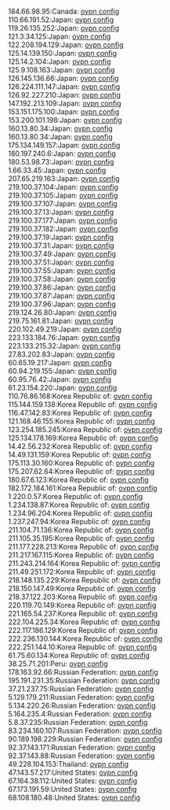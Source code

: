 184.66.98.95:Canada: [ovpn config](vpn/184_66_98_95.ovpn)  
110.66.191.52:Japan: [ovpn config](vpn/110_66_191_52.ovpn)  
119.26.135.252:Japan: [ovpn config](vpn/119_26_135_252.ovpn)  
121.3.34.125:Japan: [ovpn config](vpn/121_3_34_125.ovpn)  
122.208.194.129:Japan: [ovpn config](vpn/122_208_194_129.ovpn)  
125.14.139.150:Japan: [ovpn config](vpn/125_14_139_150.ovpn)  
125.14.2.104:Japan: [ovpn config](vpn/125_14_2_104.ovpn)  
125.9.108.163:Japan: [ovpn config](vpn/125_9_108_163.ovpn)  
126.145.136.66:Japan: [ovpn config](vpn/126_145_136_66.ovpn)  
126.224.111.147:Japan: [ovpn config](vpn/126_224_111_147.ovpn)  
126.92.227.210:Japan: [ovpn config](vpn/126_92_227_210.ovpn)  
147.192.213.109:Japan: [ovpn config](vpn/147_192_213_109.ovpn)  
153.151.175.100:Japan: [ovpn config](vpn/153_151_175_100.ovpn)  
153.200.101.198:Japan: [ovpn config](vpn/153_200_101_198.ovpn)  
160.13.80.34:Japan: [ovpn config](vpn/160_13_80_34.ovpn)  
160.13.80.34:Japan: [ovpn config](vpn/160_13_80_34.ovpn)  
175.134.149.157:Japan: [ovpn config](vpn/175_134_149_157.ovpn)  
180.197.240.6:Japan: [ovpn config](vpn/180_197_240_6.ovpn)  
180.53.98.73:Japan: [ovpn config](vpn/180_53_98_73.ovpn)  
1.66.33.45:Japan: [ovpn config](vpn/1_66_33_45.ovpn)  
207.65.219.163:Japan: [ovpn config](vpn/207_65_219_163.ovpn)  
219.100.37.104:Japan: [ovpn config](vpn/219_100_37_104.ovpn)  
219.100.37.105:Japan: [ovpn config](vpn/219_100_37_105.ovpn)  
219.100.37.107:Japan: [ovpn config](vpn/219_100_37_107.ovpn)  
219.100.37.13:Japan: [ovpn config](vpn/219_100_37_13.ovpn)  
219.100.37.177:Japan: [ovpn config](vpn/219_100_37_177.ovpn)  
219.100.37.182:Japan: [ovpn config](vpn/219_100_37_182.ovpn)  
219.100.37.19:Japan: [ovpn config](vpn/219_100_37_19.ovpn)  
219.100.37.31:Japan: [ovpn config](vpn/219_100_37_31.ovpn)  
219.100.37.49:Japan: [ovpn config](vpn/219_100_37_49.ovpn)  
219.100.37.51:Japan: [ovpn config](vpn/219_100_37_51.ovpn)  
219.100.37.55:Japan: [ovpn config](vpn/219_100_37_55.ovpn)  
219.100.37.58:Japan: [ovpn config](vpn/219_100_37_58.ovpn)  
219.100.37.86:Japan: [ovpn config](vpn/219_100_37_86.ovpn)  
219.100.37.87:Japan: [ovpn config](vpn/219_100_37_87.ovpn)  
219.100.37.96:Japan: [ovpn config](vpn/219_100_37_96.ovpn)  
219.124.26.80:Japan: [ovpn config](vpn/219_124_26_80.ovpn)  
219.75.161.81:Japan: [ovpn config](vpn/219_75_161_81.ovpn)  
220.102.49.219:Japan: [ovpn config](vpn/220_102_49_219.ovpn)  
223.133.184.76:Japan: [ovpn config](vpn/223_133_184_76.ovpn)  
223.133.215.32:Japan: [ovpn config](vpn/223_133_215_32.ovpn)  
27.83.202.83:Japan: [ovpn config](vpn/27_83_202_83.ovpn)  
60.65.19.217:Japan: [ovpn config](vpn/60_65_19_217.ovpn)  
60.94.219.155:Japan: [ovpn config](vpn/60_94_219_155.ovpn)  
60.95.76.42:Japan: [ovpn config](vpn/60_95_76_42.ovpn)  
61.23.154.220:Japan: [ovpn config](vpn/61_23_154_220.ovpn)  
110.76.86.168:Korea Republic of: [ovpn config](vpn/110_76_86_168.ovpn)  
115.144.159.138:Korea Republic of: [ovpn config](vpn/115_144_159_138.ovpn)  
116.47.142.83:Korea Republic of: [ovpn config](vpn/116_47_142_83.ovpn)  
121.168.46.155:Korea Republic of: [ovpn config](vpn/121_168_46_155.ovpn)  
123.254.185.245:Korea Republic of: [ovpn config](vpn/123_254_185_245.ovpn)  
125.134.178.169:Korea Republic of: [ovpn config](vpn/125_134_178_169.ovpn)  
14.42.56.232:Korea Republic of: [ovpn config](vpn/14_42_56_232.ovpn)  
14.49.131.159:Korea Republic of: [ovpn config](vpn/14_49_131_159.ovpn)  
175.113.30.160:Korea Republic of: [ovpn config](vpn/175_113_30_160.ovpn)  
175.207.62.64:Korea Republic of: [ovpn config](vpn/175_207_62_64.ovpn)  
180.67.6.123:Korea Republic of: [ovpn config](vpn/180_67_6_123.ovpn)  
182.172.184.161:Korea Republic of: [ovpn config](vpn/182_172_184_161.ovpn)  
1.220.0.57:Korea Republic of: [ovpn config](vpn/1_220_0_57.ovpn)  
1.234.138.87:Korea Republic of: [ovpn config](vpn/1_234_138_87.ovpn)  
1.234.96.204:Korea Republic of: [ovpn config](vpn/1_234_96_204.ovpn)  
1.237.247.94:Korea Republic of: [ovpn config](vpn/1_237_247_94.ovpn)  
211.104.71.136:Korea Republic of: [ovpn config](vpn/211_104_71_136.ovpn)  
211.105.35.195:Korea Republic of: [ovpn config](vpn/211_105_35_195.ovpn)  
211.177.228.213:Korea Republic of: [ovpn config](vpn/211_177_228_213.ovpn)  
211.217.167.115:Korea Republic of: [ovpn config](vpn/211_217_167_115.ovpn)  
211.243.214.164:Korea Republic of: [ovpn config](vpn/211_243_214_164.ovpn)  
211.49.251.172:Korea Republic of: [ovpn config](vpn/211_49_251_172.ovpn)  
218.148.135.229:Korea Republic of: [ovpn config](vpn/218_148_135_229.ovpn)  
218.150.147.49:Korea Republic of: [ovpn config](vpn/218_150_147_49.ovpn)  
218.37.122.203:Korea Republic of: [ovpn config](vpn/218_37_122_203.ovpn)  
220.119.70.149:Korea Republic of: [ovpn config](vpn/220_119_70_149.ovpn)  
221.165.54.237:Korea Republic of: [ovpn config](vpn/221_165_54_237.ovpn)  
222.104.225.34:Korea Republic of: [ovpn config](vpn/222_104_225_34.ovpn)  
222.117.186.129:Korea Republic of: [ovpn config](vpn/222_117_186_129.ovpn)  
222.236.130.144:Korea Republic of: [ovpn config](vpn/222_236_130_144.ovpn)  
222.251.144.10:Korea Republic of: [ovpn config](vpn/222_251_144_10.ovpn)  
61.75.60.134:Korea Republic of: [ovpn config](vpn/61_75_60_134.ovpn)  
38.25.71.201:Peru: [ovpn config](vpn/38_25_71_201.ovpn)  
178.163.92.66:Russian Federation: [ovpn config](vpn/178_163_92_66.ovpn)  
195.191.231.35:Russian Federation: [ovpn config](vpn/195_191_231_35.ovpn)  
37.21.237.75:Russian Federation: [ovpn config](vpn/37_21_237_75.ovpn)  
5.129.179.211:Russian Federation: [ovpn config](vpn/5_129_179_211.ovpn)  
5.134.220.26:Russian Federation: [ovpn config](vpn/5_134_220_26.ovpn)  
5.164.235.4:Russian Federation: [ovpn config](vpn/5_164_235_4.ovpn)  
5.8.37.235:Russian Federation: [ovpn config](vpn/5_8_37_235.ovpn)  
83.234.160.107:Russian Federation: [ovpn config](vpn/83_234_160_107.ovpn)  
90.189.198.229:Russian Federation: [ovpn config](vpn/90_189_198_229.ovpn)  
92.37.143.171:Russian Federation: [ovpn config](vpn/92_37_143_171.ovpn)  
92.37.143.88:Russian Federation: [ovpn config](vpn/92_37_143_88.ovpn)  
49.228.104.153:Thailand: [ovpn config](vpn/49_228_104_153.ovpn)  
47.143.57.217:United States: [ovpn config](vpn/47_143_57_217.ovpn)  
67.164.38.112:United States: [ovpn config](vpn/67_164_38_112.ovpn)  
67.173.191.59:United States: [ovpn config](vpn/67_173_191_59.ovpn)  
68.108.180.48:United States: [ovpn config](vpn/68_108_180_48.ovpn)  
